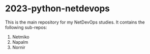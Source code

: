 # 2023-python-netdevops

This is the main repository for my NetDevOps studies. It contains the following sub-repos:

1. Netmiko
2. Napalm
3. Nornir


